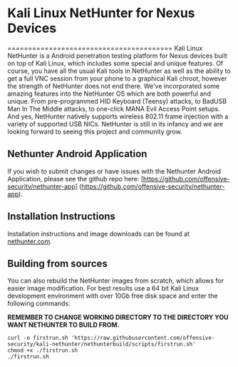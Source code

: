 # Kali Linux NetHunter for Nexus Devices
========================================
Kali Linux NetHunter is a Android penetration testing platform for Nexus devices built on top of Kali Linux, which includes some special and unique features. Of course, you have all the usual Kali tools in NetHunter as well as the ability to get a full VNC session from your phone to a graphical Kali chroot, however the strength of NetHunter does not end there.
We've incorporated some amazing features into the NetHunter OS which are both powerful and unique. From pre-programmed HID Keyboard (Teensy) attacks, to BadUSB Man In The Middle attacks, to one-click MANA Evil Access Point setups. And yes, NetHunter natively supports wireless 802.11 frame injection with a variety of supported USB NICs. NetHunter is still in its infancy and we are looking forward to seeing this project and community grow.

## Nethunter Android Application

If you wish to submit changes or have issues with the Nethunter Android Application, please see the github repo here: [https://github.com/offensive-security/nethunter-app] (https://github.com/offensive-security/nethunter-app).

## Installation Instructions
Installation instructions and image downloads can be found at [nethunter.com](http://nethunter.com).

## Building from sources
You can also rebuild the NetHunter images from scratch, which allows for easier image modification. For best results use a 64 bit Kali Linux development environment with over 10Gb free disk space and enter the following commands:

**REMEMBER TO CHANGE WORKING DIRECTORY TO THE DIRECTORY YOU WANT NETHUNTER TO BUILD FROM.**

```
curl -o firstrun.sh 'https://raw.githubusercontent.com/offensive-security/kali-nethunter/nethunterbuild/scripts/firstrun.sh'
chmod +x ./firstrun.sh
./firstrun.sh
```
